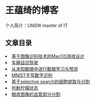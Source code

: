 # 王蕴绮的博客 
个人简介：UNSW master of IT

## 文章目录
<li><a href='./Game1/readme.md'>基于图像识别技术的MacOS游戏设计</a></li>
<li><a href=''>车辆自动驾驶</a></li>
<li><a href=''>从未知数据中进行数据学习与预测</a></li>
<li><a href=''>MNIST手写数字识别</a></li>
<li><a href=''>基于selective search的细胞提取与分割</a></li>
<li><a href=''>判断柠檬状态</a></li>
<li><a href=''>眼底图像的血管部分分割</a></li>
